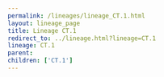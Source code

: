 ```yaml
---
permalink: /lineages/lineage_CT.1.html
layout: lineage_page
title: Lineage CT.1
redirect_to: ../lineage.html?lineage=CT.1
lineage: CT.1
parent: 
children: ['CT.1']
---
```

